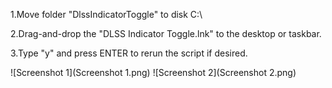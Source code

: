 1.Move folder "DlssIndicatorToggle" to disk C:\

2.Drag-and-drop the "DLSS Indicator Toggle.lnk" to the desktop or taskbar.

3.Type "y" and press ENTER to rerun the script if desired.

![Screenshot 1](Screenshot 1.png)
![Screenshot 2](Screenshot 2.png)
